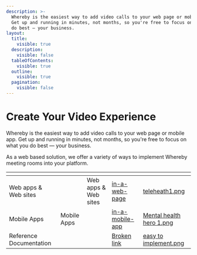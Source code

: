 ```yaml
---
description: >-
  Whereby is the easiest way to add video calls to your web page or mobile app.
  Get up and running in minutes, not months, so you're free to focus on what you
  do best — your business.
layout:
  title:
    visible: true
  description:
    visible: false
  tableOfContents:
    visible: true
  outline:
    visible: true
  pagination:
    visible: false
---
```


# Create Your Video Experience

Whereby is the easiest way to add video calls to your web page or mobile app. Get up and running in minutes, not months, so you're free to focus on what you do best — your business.

As a web based solution, we offer a variety of ways to implement Whereby meeting rooms into your platform.

<table data-view="cards"><thead><tr><th></th><th data-hidden></th><th data-hidden></th><th data-hidden data-card-target data-type="content-ref"></th><th data-hidden data-card-cover data-type="files"></th></tr></thead><tbody><tr><td>Web apps &#x26; Web sites</td><td></td><td>Web apps &#x26; Web sites</td><td><a href="in-a-web-page/">in-a-web-page</a></td><td><a href="../../.gitbook/assets/teleheath1.png">teleheath1.png</a></td></tr><tr><td>Mobile Apps</td><td>Mobile Apps</td><td></td><td><a href="in-a-mobile-app/">in-a-mobile-app</a></td><td><a href="../../.gitbook/assets/Mental health hero 1.png">Mental health hero 1.png</a></td></tr><tr><td>Reference Documentation</td><td></td><td></td><td><a href="broken-reference">Broken link</a></td><td><a href="../../.gitbook/assets/easy to implement.png">easy to implement.png</a></td></tr></tbody></table>

